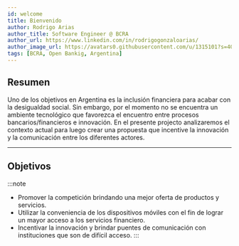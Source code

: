 ```yaml
---
id: welcome
title: Bienvenido 
author: Rodrigo Arias	
author_title: Software Engineer @ BCRA
author_url: https://www.linkedin.com/in/rodrigogonzaloarias/
author_image_url: https://avatars0.githubusercontent.com/u/1315101?s=400&v=4
tags: [BCRA, Open Bankig, Argentina]
---
```

## Resumen
Uno de los objetivos en Argentina es la inclusión financiera para acabar con la desigualdad social. 
Sin embargo, por el momento no se encuentra un ambiente tecnológico que favorezca el encuentro entre procesos bancarios/financieros e innovación.
 En el presente projecto analizaremos el contexto actual para luego crear una propuesta que incentive la innovación y la 
comunicación entre los diferentes actores.

---
## Objetivos
:::note

*	Promover la competición brindando una mejor oferta de productos y servicios.
*	Utilizar la conveniencia de los dispositivos móviles con el fin de lograr un mayor acceso a los servicios financiero.
*	Incentivar la innovación y brindar puentes de comunicación con instituciones que son de difícil acceso.
:::
